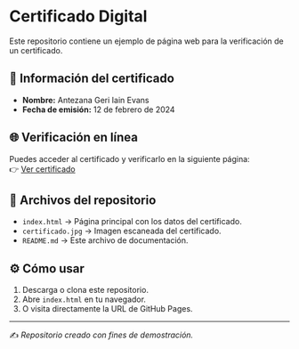 # Certificado Digital

Este repositorio contiene un ejemplo de página web para la verificación de un certificado.

## 📄 Información del certificado
- **Nombre:** Antezana Geri Iain Evans  
- **Fecha de emisión:** 12 de febrero de 2024  

## 🌐 Verificación en línea
Puedes acceder al certificado y verificarlo en la siguiente página:  
👉 [Ver certificado](https://TUUSUARIO.github.io/certificado/)

## 📂 Archivos del repositorio
- `index.html` → Página principal con los datos del certificado.  
- `certificado.jpg` → Imagen escaneada del certificado.  
- `README.md` → Este archivo de documentación.  

## ⚙️ Cómo usar
1. Descarga o clona este repositorio.  
2. Abre `index.html` en tu navegador.  
3. O visita directamente la URL de GitHub Pages.  

---
✍️ *Repositorio creado con fines de demostración.*
